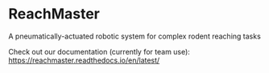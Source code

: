 # ReachMaster
[logo]:(./docs/source/art/splinter.png)
A pneumatically-actuated robotic system for complex rodent reaching tasks

Check out our documentation (currently for team use):
https://reachmaster.readthedocs.io/en/latest/
